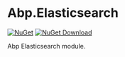 # Abp.Elasticsearch

[![NuGet](https://img.shields.io/nuget/v/EasyAbp.Abp.Elasticsearch.svg?style=flat-square)](https://www.nuget.org/packages/EasyAbp.Abp.Elasticsearch)
[![NuGet Download](https://img.shields.io/nuget/dt/EasyAbp.Abp.Elasticsearch.svg?style=flat-square)](https://www.nuget.org/packages/EasyAbp.Abp.Elasticsearch)

Abp Elasticsearch module.
